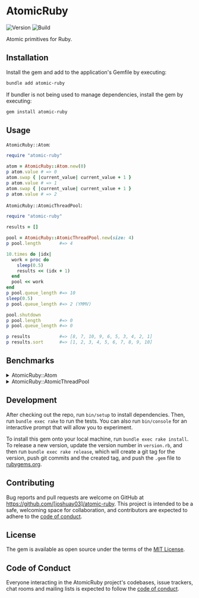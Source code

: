 # AtomicRuby

![Version](https://img.shields.io/gem/v/atomic-ruby)
![Build](https://img.shields.io/github/actions/workflow/status/joshuay03/atomic-ruby/.github/workflows/main.yml?branch=main)

Atomic primitives for Ruby.

## Installation

Install the gem and add to the application's Gemfile by executing:

```bash
bundle add atomic-ruby
```

If bundler is not being used to manage dependencies, install the gem by executing:

```bash
gem install atomic-ruby
```

## Usage

`AtomicRuby::Atom`:

```ruby
require "atomic-ruby"

atom = AtomicRuby::Atom.new(0)
p atom.value # => 0
atom.swap { |current_value| current_value + 1 }
p atom.value # => 1
atom.swap { |current_value| current_value + 1 }
p atom.value # => 2
```

`AtomicRuby::AtomicThreadPool`:

```ruby
require "atomic-ruby"

results = []

pool = AtomicRuby::AtomicThreadPool.new(size: 4)
p pool.length       #=> 4

10.times do |idx|
  work = proc do
    sleep(0.5)
    results << (idx + 1)
  end
  pool << work
end
p pool.queue_length #=> 10
sleep(0.5)
p pool.queue_length #=> 2 (YMMV)

pool.shutdown
p pool.length       #=> 0
p pool.queue_length #=> 0

p results           #=> [8, 7, 10, 9, 6, 5, 3, 4, 2, 1]
p results.sort      #=> [1, 2, 3, 4, 5, 6, 7, 8, 9, 10]
```

## Benchmarks

<details>

<summary>AtomicRuby::Atom</summary>

<br>

```ruby
# frozen_string_literal: true

require "benchmark"
require "concurrent-ruby"
require_relative "../lib/atomic-ruby"

class AtomicRubyAtomicBankAccount
  def initialize(balance)
    @balance = AtomicRuby::Atom.new(balance)
  end

  def balance
    @balance.value
  end

  def deposit(amount)
    sleep(rand(0.1..0.2))
    @balance.swap { |current| current + amount }
  end
end

class ConcurrentRubyAtomicBankAccount
  def initialize(balance)
    @balance = Concurrent::Atom.new(balance)
  end

  def balance
    @balance.value
  end

  def deposit(amount)
    sleep(rand(0.1..0.2))
    @balance.swap { |current| current + amount }
  end
end

class SynchronizedBankAccount
  attr_reader :balance

  def initialize(balance)
    @balance = balance
    @mutex = Mutex.new
  end

  def deposit(amount)
    sleep(rand(0.1..0.2))
    @mutex.synchronize do
      @balance += amount
    end
  end
end

balances = []

r1 = Benchmark.measure do
  account = SynchronizedBankAccount.new(100)
  10_000.times.map { |i|
    Thread.new { account.deposit(i) }
  }.each(&:join)
  balances << account.balance
end

r2 = Benchmark.measure do
  account = ConcurrentRubyAtomicBankAccount.new(100)
  10_000.times.map { |i|
    Thread.new { account.deposit(i) }
  }.each(&:join)
  balances << account.balance
end

r3 = Benchmark.measure do
  account = AtomicRubyAtomicBankAccount.new(100)
  10_000.times.map { |i|
    Thread.new { account.deposit(i) }
  }.each(&:join)
  balances << account.balance
end

puts "ruby version:            #{RUBY_DESCRIPTION}"
puts "concurrent-ruby version: #{Concurrent::VERSION}"
puts "atomic-ruby version:     #{AtomicRuby::VERSION}"
puts "\n"
puts "Balances:"
puts "Synchronized Bank Account Balance:           #{balances[0]}"
puts "Concurrent Ruby Atomic Bank Account Balance: #{balances[1]}"
puts "Atomic Ruby Atomic Bank Account Balance:     #{balances[2]}"
puts "\n"
puts "Benchmark Results:"
puts "Synchronized Bank Account:           #{r1.real.round(6)} seconds"
puts "Concurrent Ruby Atomic Bank Account: #{r2.real.round(6)} seconds"
puts "Atomic Ruby Atomic Bank Account:     #{r3.real.round(6)} seconds"
```

```
> bundle exec rake compile && bundle exec ruby examples/atom_benchmark.rb

ruby version:            ruby 3.4.4 (2025-05-14 revision a38531fd3f) +YJIT +PRISM [arm64-darwin24]
concurrent-ruby version: 1.3.5
atomic-ruby version:     0.1.0

Balances:
Synchronized Bank Account Balance:           49995100
Concurrent Ruby Atomic Bank Account Balance: 49995100
Atomic Ruby Atomic Bank Account Balance:     49995100

Benchmark Results:
Synchronized Bank Account:           1.900873 seconds
Concurrent Ruby Atomic Bank Account: 1.840683 seconds
Atomic Ruby Atomic Bank Account:     1.755343 seconds
```

</details>

<details>

<summary>AtomicRuby::AtomicThreadPool</summary>

<br>

```ruby
# frozen_string_literal: true

require "benchmark"
require "concurrent-ruby"
require_relative "../lib/atomic-ruby"

results = []

2.times do |idx|
  result = Benchmark.measure do
    pool = case idx
    when 0 then Concurrent::FixedThreadPool.new(5)
    when 1 then AtomicRuby::AtomicThreadPool.new(size: 5)
    end

    20.times do
      pool << -> { sleep(0.25) }
    end

    20.times do
      pool << -> { 100_000.times.map(&:itself).sum }
    end

    # concurrent-ruby does not wait for threads to die on shutdown
    threads = if idx == 0
      pool.instance_variable_get(:@pool).map { |worker| worker.instance_variable_get(:@thread) }
    end
    pool.shutdown
    threads&.each(&:join)
  end

  results << result
end

puts "ruby version:            #{RUBY_DESCRIPTION}"
puts "concurrent-ruby version: #{Concurrent::VERSION}"
puts "atomic-ruby version:     #{AtomicRuby::VERSION}"
puts "\n"
puts "Benchmark Results:"
puts "Concurrent Ruby Thread Pool:    #{results[0].real.round(6)} seconds"
puts "Atomic Ruby Atomic Thread Pool: #{results[1].real.round(6)} seconds"
```

```
> bundle exec rake compile && bundle exec ruby examples/atomic_thread_pool_benchmark.rb

ruby version:            ruby 3.4.4 (2025-05-14 revision a38531fd3f) +YJIT +PRISM [arm64-darwin24]
concurrent-ruby version: 1.3.5
atomic-ruby version:     0.1.0

Benchmark Results:
Concurrent Ruby Thread Pool:    1.133100 seconds
Atomic Ruby Atomic Thread Pool: 1.088543 seconds
```

</details>

## Development

After checking out the repo, run `bin/setup` to install dependencies. Then, run `bundle exec rake` to run the tests.
You can also run `bin/console` for an interactive prompt that will allow you to experiment.

To install this gem onto your local machine, run `bundle exec rake install`. To release a new version, update the
version number in `version.rb`, and then run `bundle exec rake release`, which will create a git tag for the version,
push git commits and the created tag, and push the `.gem` file to [rubygems.org](https://rubygems.org).

## Contributing

Bug reports and pull requests are welcome on GitHub at https://github.com/[joshuay03]/atomic-ruby. This project is
intended to be a safe, welcoming space for collaboration, and contributors are expected to adhere to the
[code of conduct](https://github.com/[joshuay03]/atomic-ruby/blob/main/CODE_OF_CONDUCT.md).

## License

The gem is available as open source under the terms of the [MIT License](https://opensource.org/licenses/MIT).

## Code of Conduct

Everyone interacting in the AtomicRuby project's codebases, issue trackers, chat rooms and mailing lists is expected to
follow the [code of conduct](https://github.com/[joshuay03]/atomic-ruby/blob/main/CODE_OF_CONDUCT.md).
